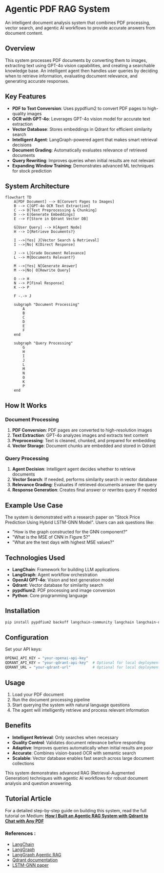 # Agentic PDF RAG System

An intelligent document analysis system that combines PDF processing, vector search, and agentic AI workflows to provide accurate answers from document content.

## Overview

This system processes PDF documents by converting them to images, extracting text using GPT-4o vision capabilities, and creating a searchable knowledge base. An intelligent agent then handles user queries by deciding when to retrieve information, evaluating document relevance, and generating accurate responses.

## Key Features

- **PDF to Text Conversion**: Uses pypdfium2 to convert PDF pages to high-quality images
- **OCR with GPT-4o**: Leverages GPT-4o vision model for accurate text extraction
- **Vector Database**: Stores embeddings in Qdrant for efficient similarity search
- **Intelligent Agent**: LangGraph-powered agent that makes smart retrieval decisions
- **Document Grading**: Automatically evaluates relevance of retrieved documents
- **Query Rewriting**: Improves queries when initial results are not relevant
- **Expanding Window Training**: Demonstrates advanced ML techniques for stock prediction

## System Architecture

```mermaid
flowchart TD
    A[PDF Document] --> B[Convert Pages to Images]
    B --> C[GPT-4o OCR Text Extraction]
    C --> D[Text Preprocessing & Chunking]
    D --> E[Generate Embeddings]
    E --> F[Store in Qdrant Vector DB]
    
    G[User Query] --> H[Agent Node]
    H --> I{Retrieve Documents?}
    
    I -->|Yes| J[Vector Search & Retrieval]
    I -->|No| K[Direct Response]
    
    J --> L[Grade Document Relevance]
    L --> M{Documents Relevant?}
    
    M -->|Yes| N[Generate Answer]
    M -->|No| O[Rewrite Query]
    
    O --> H
    N --> P[Final Response]
    K --> P
    
    F -.-> J
    
    subgraph "Document Processing"
        A
        B
        C
        D
        E
        F
    end
    
    subgraph "Query Processing"
        G
        H
        I
        J
        L
        M
        N
        O
        K
        P
    end
```

## How It Works

### Document Processing
1. **PDF Conversion**: PDF pages are converted to high-resolution images
2. **Text Extraction**: GPT-4o analyzes images and extracts text content
3. **Preprocessing**: Text is cleaned, chunked, and prepared for embedding
4. **Vector Storage**: Document chunks are embedded and stored in Qdrant

### Query Processing
1. **Agent Decision**: Intelligent agent decides whether to retrieve documents
2. **Vector Search**: If needed, performs similarity search in vector database
3. **Relevance Grading**: Evaluates if retrieved documents answer the query
4. **Response Generation**: Creates final answer or rewrites query if needed

## Example Use Case

The system is demonstrated with a research paper on "Stock Price Prediction Using Hybrid LSTM-GNN Model". Users can ask questions like:

- "How is the graph constructed for the GNN component?"
- "What is the MSE of CNN in Figure 5?"
- "What are the test days with highest MSE values?"

## Technologies Used

- **LangChain**: Framework for building LLM applications
- **LangGraph**: Agent workflow orchestration
- **OpenAI GPT-4o**: Vision and text generation model
- **Qdrant**: Vector database for similarity search
- **pypdfium2**: PDF processing and image conversion
- **Python**: Core programming language

## Installation

```bash
pip install pypdfium2 backoff langchain-community langchain langchain-openai langgraph qdrant-client
```

## Configuration

Set your API keys:
```python
OPENAI_API_KEY = "your-openai-api-key"
QDRANT_API_KEY = "your-qdrant-api-key"  # Optional for local deployment
QDRANT_URL = "your-qdrant-url"          # Optional for local deployment
```

## Usage

1. Load your PDF document
2. Run the document processing pipeline
3. Start querying the system with natural language questions
4. The agent will intelligently retrieve and process relevant information

## Benefits

- **Intelligent Retrieval**: Only searches when necessary
- **Quality Control**: Validates document relevance before responding
- **Adaptive**: Improves queries automatically when initial results are poor
- **Accurate**: Combines vision-based OCR with semantic search
- **Scalable**: Vector database enables fast search across large document collections

This system demonstrates advanced RAG (Retrieval-Augmented Generation) techniques with agentic AI workflows for robust document analysis and question answering.

## Tutorial Article 
For a detailed step-by-step guide on building this system, read the full tutorial on Medium:
[**How I Built an Agentic RAG System with Qdrant to Chat with Any PDF**](https://medium.com/@mohammedarbinsibi/how-i-built-an-agentic-rag-system-with-qdrant-to-chat-with-any-pdf-4f680e93397e)



### References : 
* [LangChain](https://github.com/langchain-ai/langchain)
* [LangGraph](https://langchain-ai.github.io/langgraph/)
* [LangGraph Agentic RAG](https://github.com/langchain-ai/langgraph/blob/main/examples/rag/langgraph_agentic_rag.ipynb)
* [Qdrant documentation](https://qdrant.tech/documentation/)
* [LSTM-GNN paper](https://arxiv.org/pdf/2502.15813)
